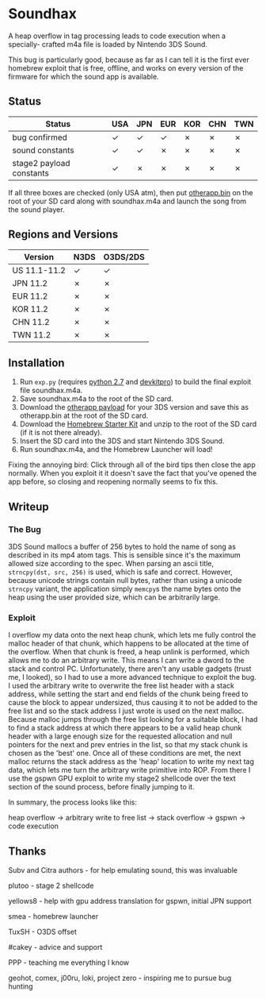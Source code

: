 # Soundhax

A heap overflow in tag processing leads to code execution when a specially-
crafted m4a file is loaded by Nintendo 3DS Sound.

This bug is particularly good, because as far as I can tell it is the first
ever homebrew exploit that is free, offline, and works on every version
of the firmware for which the sound app is available.

## Status

| Status | USA | JPN | EUR | KOR | CHN | TWN |
| --- | --- | --- | --- | --- | --- | --- |
| bug confirmed | ✓  | ✓  | ✓  | ✗ | ✗ | ✗ |
| sound constants | ✓ | ✓ | ✗ | ✗ | ✗ | ✗ |
| stage2 payload constants | ✓ | ✗ | ✗ | ✗ | ✗ | ✗ |

If all three boxes are checked (only USA atm), then put [otherapp.bin](https://smealum.github.io/3ds/) on the root of your SD card along with soundhax.m4a and launch the song from the sound player.

## Regions and Versions

| Version | N3DS | O3DS/2DS |
| --- | --- | --- |
| US 11.1-11.2 | ✓ | ✓ |
| JPN 11.2 | ✗ | ✗ |
| EUR 11.2 | ✗ | ✗ |
| KOR 11.2 | ✗ | ✗ |
| CHN 11.2 | ✗ | ✗ |
| TWN 11.2 | ✗ | ✗ |

## Installation
1. Run `exp.py` (requires [python 2.7](https://python.org) and [devkitpro](https://sourceforge.net/projects/devkitpro/)) to build the final exploit file soundhax.m4a.
2. Save soundhax.m4a to the root of the SD card.
3. Download the [otherapp payload](https://smealum.github.io/3ds/) for your 3DS version and save this as otherapp.bin at the root of the SD card.
4. Download the [Homebrew Starter Kit](https://smealum.github.io/ninjhax2/starter.zip) and unzip to the root of the SD card (if it is not there already).
5. Insert the SD card into the 3DS and start Nintendo 3DS Sound.
6. Run soundhax.m4a, and the Homebrew Launcher will load!

Fixing the annoying bird: Click through all of the bird tips then close the app normally. When you exploit it it doesn't save the fact that you've opened the app before, so closing and reopening normally seems to fix this.

## Writeup

### The Bug
3DS Sound mallocs a buffer of 256 bytes to hold the name of song as described
in its mp4 atom tags. This is sensible since it's the maximum allowed size according
to the spec. When parsing an ascii title, `strncpy(dst, src, 256)` is used, which
is safe and correct. However, because unicode strings contain null bytes, rather
than using a unicode `strncpy` variant, the application simply `memcpy`s the name
bytes onto the heap using the user provided size, which can be arbitrarily large.

### Exploit
I overflow my data onto the next heap chunk, which lets me fully control the
malloc header of that chunk, which happens to be allocated at the time of the overflow.
When that chunk is freed, a heap unlink is performed, which allows me to do
an arbitrary write. This means I can write a dword to the stack and control
PC. Unfortunately, there aren't any usable gadgets (trust me, I looked), so I
had to use a more advanced technique to exploit the bug. I used the
arbitrary write to overwrite the free list header with a stack address,
while setting the start and end fields of the chunk being freed to cause the
block to appear undersized, thus causing it to not be added to the free list
and so the stack address I just wrote is used on the next malloc. Because malloc
jumps through the free list looking for a suitable block, I had to find a stack
address at which there appears to be a valid heap chunk header with a large enough
size for the requested allocation and null pointers for the next and prev entries
in the list, so that my stack chunk is chosen as the 'best' one. Once all of
these conditions are met, the next malloc returns the stack address as the
'heap' location to write my next tag data, which lets me turn the arbitrary
write primitive into ROP. From there I use the gspwn GPU exploit to write
my stage2 shellcode over the text section of the sound process, before finally
jumping to it.

In summary, the process looks like this:

heap overflow -> arbitrary write to free list -> stack overflow -> gspwn -> code execution

## Thanks
Subv and Citra authors - for help emulating sound, this was invaluable

plutoo   - stage 2 shellcode

yellows8 - help with gpu address translation for gspwn, initial JPN support

smea     - homebrew launcher

TuxSH - O3DS offset

\#cakey - advice and support

PPP - teaching me everything I know

geohot, comex, j00ru, loki, project zero - inspiring me to pursue bug hunting
